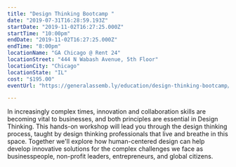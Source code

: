 ```yaml
---
title: "Design Thinking Bootcamp "
date: "2019-07-31T16:28:59.193Z"
startDate: "2019-11-02T16:27:25.000Z"
startTime: "10:00pm"
endDate: "2019-11-02T16:27:25.000Z"
endTime: "8:00pm"
locationName: "GA Chicago @ Rent 24"
locationStreet: "444 N Wabash Avenue, 5th Floor"
locationCity: "Chicago"
locationState: "IL"
cost: "$195.00"
eventUrl: "https://generalassemb.ly/education/design-thinking-bootcamp/chicago/84445"

---
```


In increasingly complex times, innovation and collaboration skills are becoming vital to businesses, and both principles are essential in Design Thinking. This hands-on workshop will lead you through the design thinking process, taught by design thinking professionals that live and breathe in this space. Together we'll explore how human-centered design can help develop innovative solutions for the complex challenges we face as businesspeople, non-profit leaders, entrepreneurs, and global citizens.



